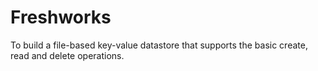 # Freshworks
To build a file-based key-value datastore that supports the basic create, read and delete operations.
